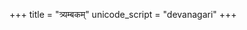 +++
title = "त्र्यम्बकम्"
unicode_script = "devanagari"
+++

<div class="js_include" url="/vedAH/Rk/shAkalam/saMhitA/07/aMshAH/tryambakam.md"  newLevelForH1="2" includeTitle="true"> </div>  

